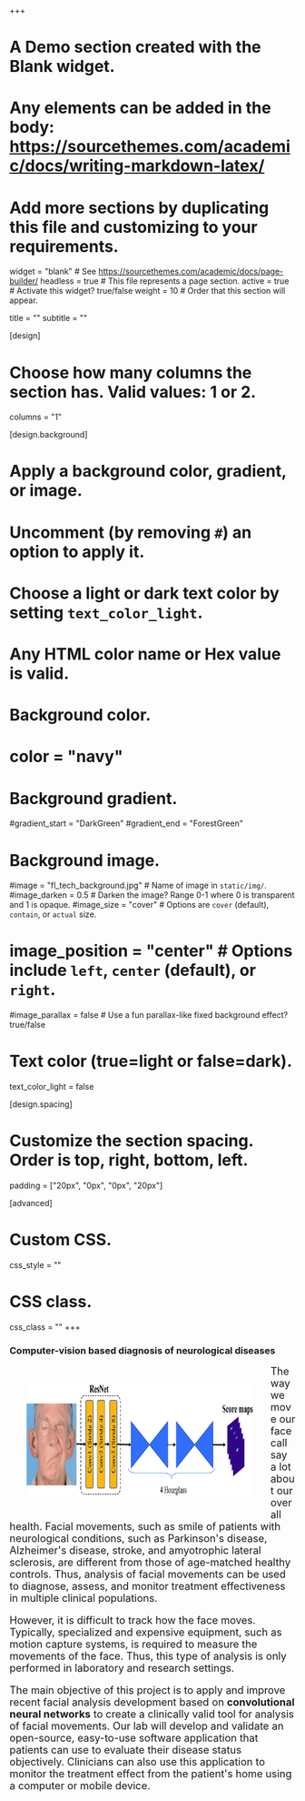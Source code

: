 +++
# A Demo section created with the Blank widget.
# Any elements can be added in the body: https://sourcethemes.com/academic/docs/writing-markdown-latex/
# Add more sections by duplicating this file and customizing to your requirements.

widget = "blank"  # See https://sourcethemes.com/academic/docs/page-builder/
headless = true  # This file represents a page section.
active = true # Activate this widget? true/false
weight = 10  # Order that this section will appear.

title = ""
subtitle = ""

[design]
  # Choose how many columns the section has. Valid values: 1 or 2.
  columns = "1"

[design.background]
  # Apply a background color, gradient, or image.
  #   Uncomment (by removing `#`) an option to apply it.
  #   Choose a light or dark text color by setting `text_color_light`.
  #   Any HTML color name or Hex value is valid.

  # Background color.
  # color = "navy"
  
  # Background gradient.
  #gradient_start = "DarkGreen"
  #gradient_end = "ForestGreen"
  
  # Background image.
  #image = "fl_tech_background.jpg"  # Name of image in `static/img/`.
  #image_darken = 0.5  # Darken the image? Range 0-1 where 0 is transparent and 1 is opaque.
  #image_size = "cover"  #  Options are `cover` (default), `contain`, or `actual` size.
  # image_position = "center"  # Options include `left`, `center` (default), or `right`.
  #image_parallax = false  # Use a fun parallax-like fixed background effect? true/false
  
  # Text color (true=light or false=dark).
  text_color_light = false

[design.spacing]
  # Customize the section spacing. Order is top, right, bottom, left.
  padding = ["20px", "0px", "0px", "20px"]

[advanced]
 # Custom CSS. 
 css_style = ""
 
 # CSS class.
 css_class = ""
+++
### **Computer-vision based diagnosis of neurological diseases**

<div>
<img style="float: left; margin:30px 30px" src="sample.png" height="200px" width="400px">
<font size="4">
The way we move our face call say a lot about our overall health. Facial movements, such as smile of patients with neurological conditions, such as Parkinson's disease, Alzheimer's disease, stroke, and amyotrophic lateral sclerosis, are different from those of age-matched healthy controls. Thus, analysis of facial movements can be used to diagnose, assess, and monitor treatment effectiveness in multiple clinical populations.  

However, it is difficult to track how the face moves. Typically, specialized and expensive equipment, such as motion capture systems, is required to measure the movements of the face. 
Thus, this type of analysis is only performed in laboratory and research settings. 

The main objective of this project is to apply and improve recent facial analysis development based on **convolutional neural networks** to create a clinically valid tool for analysis of facial movements. Our lab will develop and validate an open-source, easy-to-use software application that patients can use to evaluate their disease status objectively. Clinicians can also use this application to monitor the treatment effect from the patient's home using a computer or mobile device. </font>
<div>
